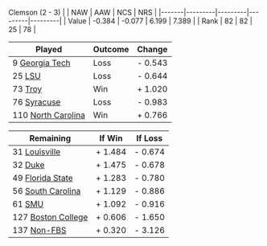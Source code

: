 Clemson (2 - 3)
|       |   NAW   |   AAW   |   NCS   |   NRS   |
|-------|---------|---------|---------|---------|
| Value |  -0.384 |  -0.077 |   6.199 |   7.389 |
| Rank  |      82 |      82 |      25 |      78 |

| Played                    | Outcome    |  Change  |
|---------------------------|------------|----------|
|   9 [Georgia Tech          ](GeorgiaTech.md)| Loss       | -  0.543 |
|  25 [LSU                   ](LSU.md)| Loss       | -  0.644 |
|  73 [Troy                  ](Troy.md)| Win        | +  1.020 |
|  76 [Syracuse              ](Syracuse.md)| Loss       | -  0.983 |
| 110 [North Carolina        ](NorthCarolina.md)| Win        | +  0.766 |

| Remaining                 |  If Win  |  If Loss |
|---------------------------|----------|----------|
|  31 [Louisville            ](Louisville.md)| +  1.484 | -  0.674 |
|  32 [Duke                  ](Duke.md)| +  1.475 | -  0.678 |
|  49 [Florida State         ](FloridaState.md)| +  1.283 | -  0.780 |
|  56 [South Carolina        ](SouthCarolina.md)| +  1.129 | -  0.886 |
|  61 [SMU                   ](SMU.md)| +  1.092 | -  0.916 |
| 127 [Boston College        ](BostonCollege.md)| +  0.606 | -  1.650 |
| 137 [Non-FBS               ](NonFBS.md)| +  0.320 | -  3.126 |

